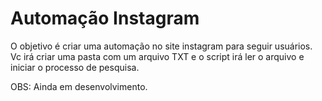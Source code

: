 # Automação Instagram

O objetivo é criar uma automação no site instagram para seguir usuários.
Vc irá criar uma pasta com um arquivo TXT e o script irá ler o arquivo e iniciar o processo de pesquisa.

OBS: Ainda em desenvolvimento.
